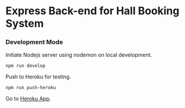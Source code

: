 # Express Back-end for Hall Booking System

### Development Mode
Initiate Nodejs server using nodemon on local development.

`npm run develop`

Push to Heroku for testing.

`npm run push-heroku`

Go to [Heroku App](https://hall-booking-system.herokuapp.com/).
